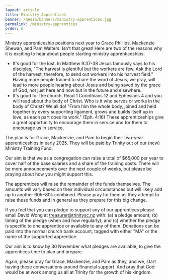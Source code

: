```yaml
---
layout: article
title: Ministry Apprentices
banner: /media/banners/ministry-apprentices.jpg
permalink: /ministry-apprentices
order: 6
---
```


Ministry apprenticeship positions next year to Grace Phillips, Mackenzie Shewan, and Pam Walters.  Isn't that great!  Here are two of the reasons why it is exciting to hear about people starting ministry apprenticeships:
- It's good for the lost.  In Matthew 9:37-38 Jesus famously says to his disciples, "The harvest is plentiful but the workers are few.  Ask the Lord of the harvest, therefore, to send out workers into his harvest field." Having more people trained to share the word of Jesus, we pray, will lead to more people hearing about Jesus and being saved by the grace of God, not just here and now but in the future and elsewhere. 
- It's good for the church.  Read 1 Corinthians 12 and Ephesians 4 and you will read about the body of Christ.  Who is it who serves or works in the body of Christ?  We all do!  "From him the whole body, joined and held together by every supporting ligament, grows and builds itself up in love, as each part does its work." (Eph. 4:16)  These apprenticeships give a great opportunity to encourage them in service and for them to encourage us in service.

The plan is for Grace, Mackenzie, and Pam to begin their two-year apprenticeships in early 2025. They will be paid by Trinity out of our (new) Ministry Training Fund. 

Our aim is that we as a congregation can raise a total of $65,000 per year to cover half of the base salaries and a share of the training costs. There will be more announcements over the next couple of weeks, but please be praying about how you might support this. 

The apprentices will raise the remainder of the funds themselves. The amounts will vary based on their individual circumstances but will likely add up to another $60k-$80k combined. Please pray for them as they attempt to raise these funds and in general as they prepare for this big change. 

If you feel that you can pledge to support any of our apprentices please email David Wong at treasurer@trinitysc.nz with: (a) a pledge amount; (b) timing of the pledge (when and how regularly); and (c) whether the pledge is specific to one apprentice or available to any of them.  Donations can be paid into the normal church bank account, tagged with either "MA" or the name of the supported apprentice. 

Our aim is to know by 30 November what pledges are available, to give the apprentices time to plan and prepare.

Again, please pray for Grace, Mackenzie, and Pam as they, and we, start having these conversations around financial support.  And pray that God would be at work among us all at Trinity for the growth of his kingdom.
